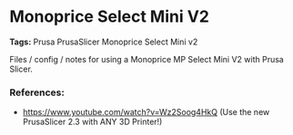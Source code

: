 # Monoprice Select Mini V2

**Tags:** Prusa PrusaSlicer Monoprice Select Mini v2

Files / config / notes for using a Monoprice MP Select Mini V2 with Prusa Slicer.

### References:

 - https://www.youtube.com/watch?v=Wz2Soog4HkQ (Use the new PrusaSlicer 2.3 with ANY 3D Printer!)
